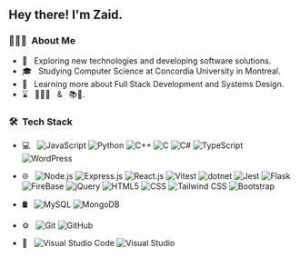 <h2> Hey there! I'm Zaid.</h2>

<h3> 👨🏻‍💻 &nbsp;About Me </h3>

- 🤔 &nbsp; Exploring new technologies and developing software solutions.
- 🎓 &nbsp; Studying Computer Science at Concordia University in Montreal.
- 📖 &nbsp; Learning more about Full Stack Development and Systems Design.
- ⌛️ &nbsp; 🏋️‍♂️🐀 &nbsp; & &nbsp; 📚🐛.

<h3> 🛠 &nbsp;Tech Stack</h3>

- 💻 &nbsp;
  ![JavaScript](https://img.shields.io/badge/-JavaScript-2a3a56?style=flat&logo=javascript)
  ![Python](https://img.shields.io/badge/-Python-2a3a56?style=flat&logo=python)
  ![C++](https://img.shields.io/badge/-C++-2a3a56?style=flat&logo=C%2B%2B&logoColor=3273c2)
  ![C](https://img.shields.io/badge/-C-2a3a56?style=flat&logo=C&logoColor=3273c2)
  ![C#](https://img.shields.io/badge/-C%23-512BD4?style=flat&logo=C%23&logoColor=white)
  ![TypeScript](https://img.shields.io/badge/-TypeScript-2a3a56?style=flat&logo=Typescript)
  ![WordPress](https://img.shields.io/badge/-Wordpress-2a3a56?style=flat&logo=wordpress)
- 🌐 &nbsp;
  ![Node.js](https://img.shields.io/badge/-Node.js-2a3a56?style=flat&logo=node.js)
  ![Express.js](https://img.shields.io/badge/-Express.js-2a3a56?style=flat&logo=Express)
  ![React.js](https://img.shields.io/badge/-React.js-2a3a56?style=flat&logo=react)
  ![Vitest](https://img.shields.io/badge/-Vitest-2a3a56?style=flat&logo=vitest)
  ![dotnet](https://img.shields.io/badge/-.Net-2a3a56?style=flat&logo=.Net&logoColor=white)
  ![Jest](https://img.shields.io/badge/-Jest-2a3a56?style=flat&logo=jest&logoColor=b06178)
  ![Flask](https://img.shields.io/badge/-Flask-2a3a56?style=flat&logo=flask)
  ![FireBase](https://img.shields.io/badge/-FireBase-2a3a56?style=flat&logo=firebase)
  ![jQuery](https://img.shields.io/badge/-jQuery-2a3a56?style=flat&logo=jQuery&logoColor=3f7bbf)
  ![HTML5](https://img.shields.io/badge/-HTML5-2a3a56?style=flat&logo=HTML5)
  ![CSS](https://img.shields.io/badge/-CSS-2a3a56?style=flat&logo=CSS3&logoColor=1572B6)
  ![Tailwind CSS](https://img.shields.io/badge/-Tailwind%20CSS-2a3a56?style=flat&logo=tailwindCSS&logoColor=#4DA8C4)
  ![Bootstrap](https://img.shields.io/badge/-Bootstrap-2a3a56?style=flat&logo=bootstrap&logoColor=8639f7)
  
- 🛢 &nbsp;
  ![MySQL](https://img.shields.io/badge/-MySQL-2a3a56?style=flat&logo=mysql&logoColor=ffffff)
  ![MongoDB](https://img.shields.io/badge/-MongoDB-2a3a56?style=flat&logo=mongodb)  
- ⚙️ &nbsp;
  ![Git](https://img.shields.io/badge/-Git-2a3a56?style=flat&logo=git)
  ![GitHub](https://img.shields.io/badge/-GitHub-2a3a56?style=flat&logo=github)
  
- 🔧 &nbsp;
  ![Visual Studio Code](https://img.shields.io/badge/-Visual%20Studio%20Code-2a3a56?style=flat&logo=visual-studio-code&logoColor=007ACC)
  ![Visual Studio](https://img.shields.io/badge/-Visual%20Studio-2a3a56?style=flat&logo=visual-studio&logoColor=007ACC)
